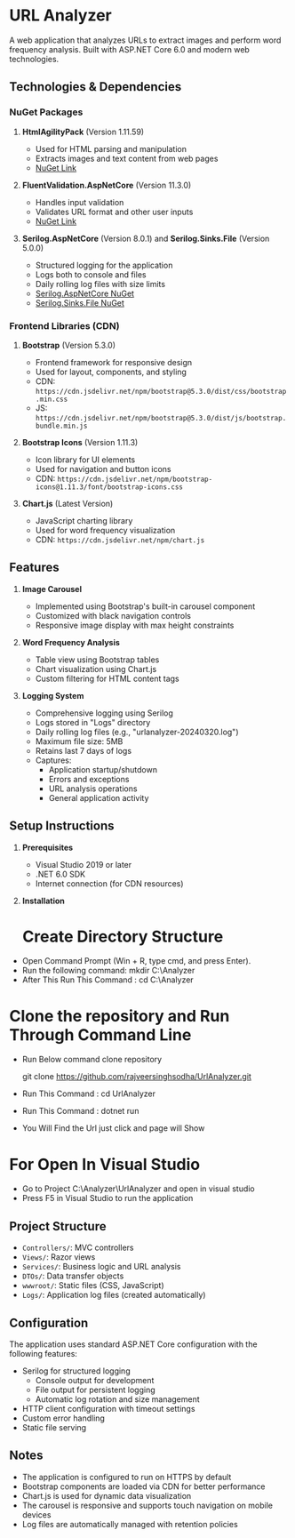 # URL Analyzer

A web application that analyzes URLs to extract images and perform word frequency analysis. Built with ASP.NET Core 6.0 and modern web technologies.

## Technologies & Dependencies

### NuGet Packages

1. **HtmlAgilityPack** (Version 1.11.59)
   - Used for HTML parsing and manipulation
   - Extracts images and text content from web pages
   - [NuGet Link](https://www.nuget.org/packages/HtmlAgilityPack/)

2. **FluentValidation.AspNetCore** (Version 11.3.0)
   - Handles input validation
   - Validates URL format and other user inputs
   - [NuGet Link](https://www.nuget.org/packages/FluentValidation.AspNetCore)

3. **Serilog.AspNetCore** (Version 8.0.1) and **Serilog.Sinks.File** (Version 5.0.0)
   - Structured logging for the application
   - Logs both to console and files
   - Daily rolling log files with size limits
   - [Serilog.AspNetCore NuGet](https://www.nuget.org/packages/Serilog.AspNetCore)
   - [Serilog.Sinks.File NuGet](https://www.nuget.org/packages/Serilog.Sinks.File)

### Frontend Libraries (CDN)

1. **Bootstrap** (Version 5.3.0)
   - Frontend framework for responsive design
   - Used for layout, components, and styling
   - CDN: `https://cdn.jsdelivr.net/npm/bootstrap@5.3.0/dist/css/bootstrap.min.css`
   - JS: `https://cdn.jsdelivr.net/npm/bootstrap@5.3.0/dist/js/bootstrap.bundle.min.js`

2. **Bootstrap Icons** (Version 1.11.3)
   - Icon library for UI elements
   - Used for navigation and button icons
   - CDN: `https://cdn.jsdelivr.net/npm/bootstrap-icons@1.11.3/font/bootstrap-icons.css`

3. **Chart.js** (Latest Version)
   - JavaScript charting library
   - Used for word frequency visualization
   - CDN: `https://cdn.jsdelivr.net/npm/chart.js`

## Features

1. **Image Carousel**
   - Implemented using Bootstrap's built-in carousel component
   - Customized with black navigation controls
   - Responsive image display with max height constraints

2. **Word Frequency Analysis**
   - Table view using Bootstrap tables
   - Chart visualization using Chart.js
   - Custom filtering for HTML content tags

3. **Logging System**
   - Comprehensive logging using Serilog
   - Logs stored in "Logs" directory
   - Daily rolling log files (e.g., "urlanalyzer-20240320.log")
   - Maximum file size: 5MB
   - Retains last 7 days of logs
   - Captures:
     - Application startup/shutdown
     - Errors and exceptions
     - URL analysis operations
     - General application activity

## Setup Instructions

1. **Prerequisites**
   - Visual Studio 2019 or later
   - .NET 6.0 SDK
   - Internet connection (for CDN resources)

2. **Installation**
   # Create Directory Structure 
  -  Open Command Prompt (Win + R, type cmd, and press Enter).
  -  Run the following command: mkdir C:\Analyzer
  -  After This Run This Command : cd C:\Analyzer      

   # Clone the repository and Run Through Command Line
   
  - Run Below command clone repository
  
    git clone https://github.com/rajveersinghsodha/UrlAnalyzer.git
  - Run This Command : cd UrlAnalyzer
  - Run This Command : dotnet run
  - You Will Find the Url just click and page will Show
  
  # For Open In Visual Studio
  - Go to Project C:\Analyzer\UrlAnalyzer and open in visual studio
  - Press F5 in Visual Studio to run the application
   
 
## Project Structure

- `Controllers/`: MVC controllers
- `Views/`: Razor views
- `Services/`: Business logic and URL analysis
- `DTOs/`: Data transfer objects
- `wwwroot/`: Static files (CSS, JavaScript)
- `Logs/`: Application log files (created automatically)

## Configuration

The application uses standard ASP.NET Core configuration with the following features:
- Serilog for structured logging
  - Console output for development
  - File output for persistent logging
  - Automatic log rotation and size management
- HTTP client configuration with timeout settings
- Custom error handling
- Static file serving

## Notes

- The application is configured to run on HTTPS by default
- Bootstrap components are loaded via CDN for better performance
- Chart.js is used for dynamic data visualization
- The carousel is responsive and supports touch navigation on mobile devices
- Log files are automatically managed with retention policies 